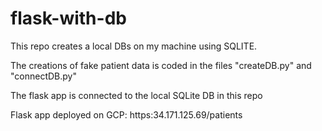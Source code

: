 # flask-with-db

This repo creates a local DBs on my machine using SQLITE.

The creations of fake patient data is coded in the files "createDB.py" and "connectDB.py"

The flask app is connected to the local SQLite DB in this repo

Flask app deployed on GCP: https:34.171.125.69/patients
